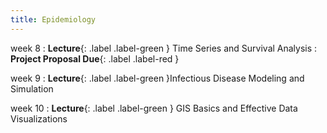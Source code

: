 ```yaml
---
title: Epidemiology
---
```


week 8
: **Lecture**{: .label .label-green } Time Series and Survival Analysis
: **Project Proposal Due**{: .label .label-red } 

week 9
: **Lecture**{: .label .label-green }Infectious Disease Modeling and Simulation

week 10
: **Lecture**{: .label .label-green } GIS Basics and Effective Data Visualizations
